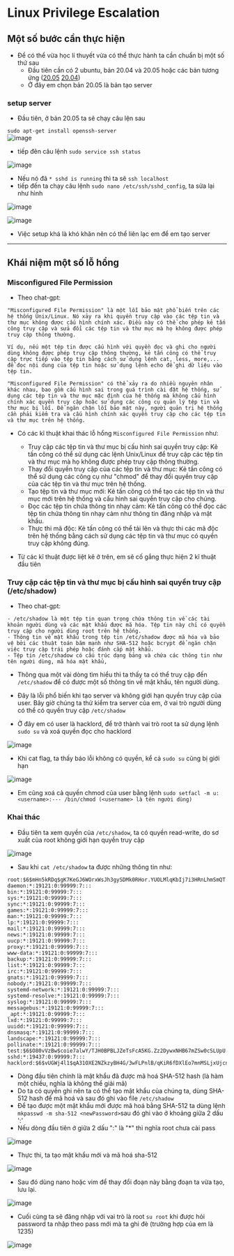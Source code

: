 # Linux Privilege Escalation

## Một số bước cần thực hiện

- Để có thể vừa học lí thuyết vừa có thể thực hành ta cần chuẩn bị một số thứ sau
  - Đầu tiên cần có 2 ubuntu, bản 20.04 và 20.05 hoặc các bản tương ứng ([20.05](https://www.microsoft.com/store/productId/9MTTCL66CPXJ) [20.04](https://www.microsoft.com/store/productId/9PN20MSR04DW))
  - Ở đây em chọn bản 20.05 là bản tạo server

### setup server

- Đầu tiên, ở bản 20.05 ta sẽ chạy câu lện sau

`sudo apt-get install openssh-server`  
![image](https://user-images.githubusercontent.com/111769169/226509561-dc21236a-ead2-49ea-a8af-1b6a8a80420d.png)

- tiếp đên câu lệnh `sudo service ssh status`

![image](https://user-images.githubusercontent.com/111769169/226509656-db7afd86-681e-4dbe-972f-c197defe34d4.png)

- Nếu nó đã `* sshd is running` thì ta sẽ `ssh localhost`
- tiếp đến ta chạy câu lệnh `sudo nano /etc/ssh/sshd_config`, ta sửa lại như hình

![image](https://user-images.githubusercontent.com/111769169/226510123-1b143bee-bdf3-4262-8eec-aef8096fc33c.png)

![image](https://user-images.githubusercontent.com/111769169/226510582-7c24f117-ba01-4697-889a-463bbfc5479c.png)

- Việc setup khá là khó khăn nên có thể liên lạc em để em tạo server

---

## Khái niệm một số lỗ hổng

### Misconfigured File Permission

- Theo chat-gpt:

```
"Misconfigured File Permission" là một lỗi bảo mật phổ biến trên các hệ thống Unix/Linux. Nó xảy ra khi quyền truy cập vào các tệp tin và thư mục không được cấu hình chính xác. Điều này có thể cho phép kẻ tấn công truy cập và sửa đổi các tệp tin và thư mục mà họ không được phép truy cập thông thường.

Ví dụ, nếu một tệp tin được cấu hình với quyền đọc và ghi cho người dùng không được phép truy cập thông thường, kẻ tấn công có thể truy cập trực tiếp vào tệp tin bằng cách sử dụng lệnh cat, less, more,... để đọc nội dung của tệp tin hoặc sử dụng lệnh echo để ghi dữ liệu vào tệp tin.

"Misconfigured File Permission" có thể xảy ra do nhiều nguyên nhân khác nhau, bao gồm cấu hình sai trong quá trình cài đặt hệ thống, sử dụng các tệp tin và thư mục mặc định của hệ thống mà không cấu hình chính xác quyền truy cập hoặc sử dụng các công cụ quản lý tệp tin và thư mục bị lỗi. Để ngăn chặn lỗi bảo mật này, người quản trị hệ thống cần phải kiểm tra và cấu hình chính xác quyền truy cập cho các tệp tin và thư mục trên hệ thống.
```

- Có các kĩ thuật khai thác lỗ hổng `Misconfigured File Permission` như:

  - Truy cập các tệp tin và thư mục bị cấu hình sai quyền truy cập: Kẻ tấn công có thể sử dụng các lệnh Unix/Linux để truy cập các tệp tin và thư mục mà họ không được phép truy cập thông thường.
  - Thay đổi quyền truy cập của các tệp tin và thư mục: Kẻ tấn công có thể sử dụng các công cụ như "chmod" để thay đổi quyền truy cập của các tệp tin và thư mục trên hệ thống.
  - Tạo tệp tin và thư mục mới: Kẻ tấn công có thể tạo các tệp tin và thư mục mới trên hệ thống và cấu hình sai quyền truy cập cho chúng.
  - Đọc các tệp tin chứa thông tin nhạy cảm: Kẻ tấn công có thể đọc các tệp tin chứa thông tin nhạy cảm như thông tin đăng nhập và mật khẩu.
  - Thực thi mã độc: Kẻ tấn công có thể tải lên và thực thi các mã độc trên hệ thống bằng cách sử dụng các tệp tin và thư mục có quyền truy cập không đúng.

- Từ các kĩ thuật được liệt kê ở trên, em sẽ cố gắng thực hiện 2 kĩ thuật đầu tiên

### Truy cập các tệp tin và thư mục bị cấu hình sai quyền truy cập (/etc/shadow)

- Theo chat-gpt:

```
- /etc/shadow là một tệp tin quan trọng chứa thông tin về các tài khoản người dùng và các mật khẩu được mã hóa. Tệp tin này chỉ có quyền truy cập cho người dùng root trên hệ thống.
- Thông tin về mật khẩu trong tệp tin /etc/shadow được mã hóa và bảo vệ bởi các thuật toán băm mạnh như SHA-512 hoặc bcrypt để ngăn chặn việc truy cập trái phép hoặc đánh cắp mật khẩu.
- Tệp tin /etc/shadow có cấu trúc dạng bảng và chứa các thông tin như tên người dùng, mã hóa mật khẩu,
```

- Thông qua một vài dòng tìm hiểu thì ta thấy ta có thể truy cập đến `/etc/shadow` để có được một số thông tin về mật khẩu, tên người dùng.

- Đây là lỗi phổ biến khi tạo server và không giới hạn quyền truy cập của user. Bây giờ chúng ta thử kiểm tra server của em, ở vai trò người dùng có thể có quyền truy cập `/etc/shadow`

- Ở đây em có user là hacklord, để trở thành vai trò root ta sử dụng lệnh `sudo su` và xoá quyền đọc cho hacklord

![image](https://user-images.githubusercontent.com/111769169/228819356-3487a82c-66fa-49d9-bd08-89c55d4af45c.png)

- Khi cat flag, ta thấy báo lỗi không có quyền, kể cả `sudo su` cũng bị giới hạn

![image](https://user-images.githubusercontent.com/111769169/228819630-6024d2b6-51b5-459f-b09c-fe26baaa5d34.png)

- Em cũng xoá cả quyền chmod của user bằng lệnh `sudo setfacl -m u:<username>:--- /bin/chmod (<username> là tên người dùng)`

### Khai thác

- Đầu tiên ta xem quyền của `/etc/shadow`, ta có quyền read-write, do sơ xuất của root không giới hạn quyền truy cập

![image](https://user-images.githubusercontent.com/111769169/228821610-a454d553-3038-4f91-b979-eea86a049a9e.png)

- Sau khi `cat /etc/shadow` ta được những thông tin như:

```
root:$6$mHn5kRDq$gK7KeGJ6WOrxWsJh3gySDMk0RHor.YUOLMlqKbIj7i3HRnLhmSmQT.uFz6/JWatqpxpY/s2P.1nz1KgVnwf100:19446:0:99999:7:::
daemon:*:19121:0:99999:7:::
bin:*:19121:0:99999:7:::
sys:*:19121:0:99999:7:::
sync:*:19121:0:99999:7:::
games:*:19121:0:99999:7:::
man:*:19121:0:99999:7:::
lp:*:19121:0:99999:7:::
mail:*:19121:0:99999:7:::
news:*:19121:0:99999:7:::
uucp:*:19121:0:99999:7:::
proxy:*:19121:0:99999:7:::
www-data:*:19121:0:99999:7:::
backup:*:19121:0:99999:7:::
list:*:19121:0:99999:7:::
irc:*:19121:0:99999:7:::
gnats:*:19121:0:99999:7:::
nobody:*:19121:0:99999:7:::
systemd-network:*:19121:0:99999:7:::
systemd-resolve:*:19121:0:99999:7:::
syslog:*:19121:0:99999:7:::
messagebus:*:19121:0:99999:7:::
_apt:*:19121:0:99999:7:::
lxd:*:19121:0:99999:7:::
uuidd:*:19121:0:99999:7:::
dnsmasq:*:19121:0:99999:7:::
landscape:*:19121:0:99999:7:::
pollinate:*:19121:0:99999:7:::
test:$6$O80vVzBw$coie7alwY/TJH0BPBLJZeTsFcA5KG.Zz2DywxNHB67mZSw0cSLUpU.ChEjpCvtmusA2k/5BSYTT.r0XFxJplR1:19437:0:99999:7:::
sshd:*:19437:0:99999:7:::
hacklord:$6$vUGWj4l1$qA31OXE2NZkzyBH4G/3wFLPnlB/qKiR6fDXlEo7mnMSLjxUjcn7cDuTiB9Ii0FI6/Fk2/.ntj0himmU4Tm5Wc1:19446:0:99999:7:::
```

- Dòng đầu tiên chính là mật khẩu đã được mã hoá SHA-512 hash (là hàm một chiều, nghĩa là không thể giải mã)
- Do ta có quyền ghi nên ta có thể tạo mật khẩu của chúng ta, dùng SHA-512 hash để mã hoá và sau đó ghi vào file `/etc/shadow`
- Để tạo được một mật khẩu mới được mã hoá bằng SHA-512 ta dùng lệnh `mkpasswd -m sha-512 <newPassword>`sau đó ghi vào ở khoảng giữa 2 dấu ':'
- Nếu dòng đầu tiên ở giữa 2 dấu ":" là "*" thì nghĩa root chưa cài pass

![image](https://user-images.githubusercontent.com/111769169/228843099-2c5bb2aa-21a7-408e-9076-c8fcb5e02b04.png)

- Thực thi, ta tạo mật khẩu mới và mã hoá sha-512

![image](https://user-images.githubusercontent.com/111769169/228843473-b190b338-d93d-4430-a9bc-362a5504a9fa.png)

- Sau đó dùng nano hoặc vim để thay đổi đoạn này bằng đoạn ta vừa tạo, lưu lại.

![image](https://user-images.githubusercontent.com/111769169/228843099-2c5bb2aa-21a7-408e-9076-c8fcb5e02b04.png)

- Cuối cùng ta sẽ đăng nhập với vai trò là root `su root` khi được hỏi password ta nhập theo pass mới mà ta ghi đè (trường hợp của em là 1235)

![image](https://user-images.githubusercontent.com/111769169/228844576-5ff3a04f-3a1f-473c-a2e8-dfaba901e1c9.png)
